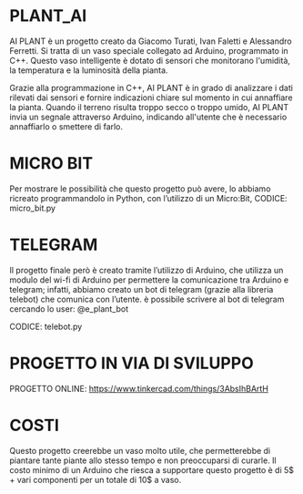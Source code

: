 # PLANT_AI
AI PLANT è un progetto creato da Giacomo Turati, Ivan Faletti e Alessandro Ferretti. Si tratta di un vaso speciale collegato ad Arduino, programmato in C++. Questo vaso intelligente è dotato di sensori che monitorano l'umidità, la temperatura e la luminosità della pianta.

Grazie alla programmazione in C++, AI PLANT è in grado di analizzare i dati rilevati dai sensori e fornire indicazioni chiare sul momento in cui annaffiare la pianta. Quando il terreno risulta troppo secco o troppo umido, AI PLANT invia un segnale attraverso Arduino, indicando all'utente che è necessario annaffiarlo o smettere di farlo.

# MICRO BIT
Per mostrare le possibilità che questo progetto può avere, lo abbiamo ricreato programmandolo in Python, con l’utilizzo di un Micro:Bit, CODICE: micro_bit.py

# TELEGRAM
Il progetto finale però è creato tramite l’utilizzo di Arduino, che utilizza un modulo del wi-fi di Arduino per permettere la comunicazione tra Arduino e telegram; infatti, abbiamo creato un bot di telegram (grazie alla libreria telebot) che comunica con l’utente.
è possibile scrivere al bot di telegram cercando lo user: @e_plant_bot

CODICE: telebot.py

# PROGETTO IN VIA DI SVILUPPO
PROGETTO ONLINE: https://www.tinkercad.com/things/3AbsIhBArtH

# COSTI 
Questo progetto creerebbe un vaso molto utile, che permetterebbe di piantare tante piante allo stesso tempo e non preoccuparsi di curarle. Il costo minimo di un Arduino che riesca a supportare questo progetto è di 5$ + vari componenti per un totale di 10$ a vaso.
